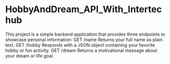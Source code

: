 # HobbyAndDream_API_With_Intertechub
This project is a simple backend application that provides three endpoints to showcase personal information:  GET /name Returns your full name as plain text.  GET /hobby Responds with a JSON object containing your favorite hobby or fun activity.  GET /dream Returns a motivational message about your dream or life goal.
